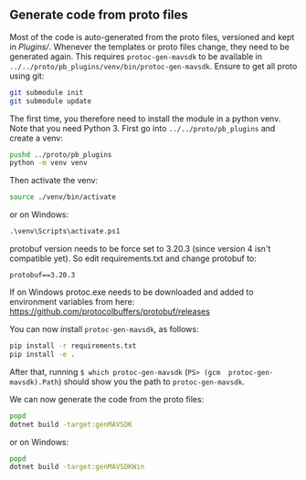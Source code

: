## Generate code from proto files

Most of the code is auto-generated from the proto files, versioned and kept in _Plugins/_. Whenever the templates or proto files change, they need to be generated again. This requires `protoc-gen-mavsdk` to be available in `../../proto/pb_plugins/venv/bin/protoc-gen-mavsdk`.
Ensure to get all proto using git:
```sh
git submodule init
git submodule update
```

The first time, you therefore need to install the module in a python venv. Note that you need Python 3. First go into `../../proto/pb_plugins` and create a venv:

```sh
pushd ../proto/pb_plugins
python -m venv venv
```

Then activate the venv:

```sh
source ./venv/bin/activate
```
or on Windows:
```ps
.\venv\Scripts\activate.ps1
```

protobuf version needs to be force set to 3.20.3 (since version 4 isn't compatible yet).
So edit requirements.txt and change protobuf to: 
```
protobuf==3.20.3
```

If on Windows protoc.exe needs to be downloaded and added to environment variables from here: https://github.com/protocolbuffers/protobuf/releases

You can now install `protoc-gen-mavsdk`, as follows:

```sh
pip install -r requirements.txt
pip install -e .
```



After that, running `$ which protoc-gen-mavsdk` (`PS> (gcm  protoc-gen-mavsdk).Path`) should show you the path to `protoc-gen-mavsdk`.

We can now generate the code from the proto files:

```sh
popd
dotnet build -target:genMAVSDK
```
or on Windows:
```sh
popd
dotnet build -target:genMAVSDKWin
```
